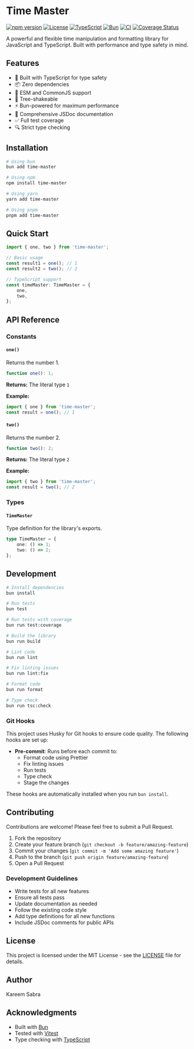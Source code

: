 # Time Master

[![npm version](https://img.shields.io/npm/v/time-master.svg)](https://www.npmjs.com/package/time-master)
[![License](https://img.shields.io/github/license/kareemsabra/time-master)](https://github.com/kareemsabra/time-master/blob/main/LICENSE)
[![TypeScript](https://img.shields.io/badge/TypeScript-5.0-blue.svg)](https://www.typescriptlang.org/)
[![Bun](https://img.shields.io/badge/Bun-1.0-orange.svg)](https://bun.sh/)
[![CI](https://github.com/kareemsabra/time-master/actions/workflows/ci.yml/badge.svg)](https://github.com/kareemsabra/time-master/actions/workflows/ci.yml)
[![Coverage Status](https://coveralls.io/repos/github/kareemsabra/time-master/badge.svg?branch=main)](https://coveralls.io/github/kareemsabra/time-master?branch=main)

A powerful and flexible time manipulation and formatting library for JavaScript and TypeScript. Built with performance and type safety in mind.

## Features

- 🚀 Built with TypeScript for type safety
- 📦 Zero dependencies
- 🔄 ESM and CommonJS support
- 🎯 Tree-shakeable
- ⚡ Bun-powered for maximum performance
- 📝 Comprehensive JSDoc documentation
- ✅ Full test coverage
- 🔍 Strict type checking

## Installation

```bash
# Using bun
bun add time-master

# Using npm
npm install time-master

# Using yarn
yarn add time-master

# Using pnpm
pnpm add time-master
```

## Quick Start

```typescript
import { one, two } from 'time-master';

// Basic usage
const result1 = one(); // 1
const result2 = two(); // 2

// TypeScript support
const timeMaster: TimeMaster = {
    one,
    two,
};
```

## API Reference

### Constants

#### `one()`

Returns the number 1.

```typescript
function one(): 1;
```

**Returns:** The literal type `1`

**Example:**

```typescript
import { one } from 'time-master';
const result = one(); // 1
```

#### `two()`

Returns the number 2.

```typescript
function two(): 2;
```

**Returns:** The literal type `2`

**Example:**

```typescript
import { two } from 'time-master';
const result = two(); // 2
```

### Types

#### `TimeMaster`

Type definition for the library's exports.

```typescript
type TimeMaster = {
    one: () => 1;
    two: () => 2;
};
```

## Development

```bash
# Install dependencies
bun install

# Run tests
bun test

# Run tests with coverage
bun run test:coverage

# Build the library
bun run build

# Lint code
bun run lint

# Fix linting issues
bun run lint:fix

# Format code
bun run format

# Type check
bun run tsc:check
```

### Git Hooks

This project uses Husky for Git hooks to ensure code quality. The following hooks are set up:

- **Pre-commit**: Runs before each commit to:
    - Format code using Prettier
    - Fix linting issues
    - Run tests
    - Type check
    - Stage the changes

These hooks are automatically installed when you run `bun install`.

## Contributing

Contributions are welcome! Please feel free to submit a Pull Request.

1. Fork the repository
2. Create your feature branch (`git checkout -b feature/amazing-feature`)
3. Commit your changes (`git commit -m 'Add some amazing feature'`)
4. Push to the branch (`git push origin feature/amazing-feature`)
5. Open a Pull Request

### Development Guidelines

- Write tests for all new features
- Ensure all tests pass
- Update documentation as needed
- Follow the existing code style
- Add type definitions for all new functions
- Include JSDoc comments for public APIs

## License

This project is licensed under the MIT License - see the [LICENSE](LICENSE) file for details.

## Author

Kareem Sabra

## Acknowledgments

- Built with [Bun](https://bun.sh/)
- Tested with [Vitest](https://vitest.dev/)
- Type checking with [TypeScript](https://www.typescriptlang.org/)
